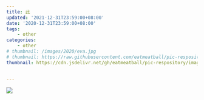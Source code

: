 ```yaml
---
title: 此
updated: '2021-12-31T23:59:00+08:00'
date: '2020-12-31T23:59:00+08:00'
tags:
    - other
categories:
    - other
# thumbnail: /images/2020/eva.jpg
# thumbnail: https://raw.githubusercontent.com/eatmeatball/pic-respository/master/picgoeva.jpg
thumbnail: https://cdn.jsdelivr.net/gh/eatmeatball/pic-respository/image/20210128/1611838077284.jpg


---
```


<!-- ![](https://raw.githubusercontent.com/eatmeatball/pic-respository/master/picgoevaII.jpg) -->
![](https://cdn.jsdelivr.net/gh/eatmeatball/pic-respository/image/20210128/1611838089447.jpg)

<!-- ![](/images/2020/evaII.jpg) -->